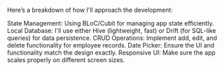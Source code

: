 Here’s a breakdown of how I'll approach the development:

State Management: Using BLoC/Cubit for managing app state efficiently.
Local Database: I'll use either Hive (lightweight, fast) or Drift (for SQL-like queries) for data persistence.
CRUD Operations: Implement add, edit, and delete functionality for employee records.
Date Picker: Ensure the UI and functionality match the design exactly.
Responsive UI: Make sure the app scales properly on different screen sizes.
